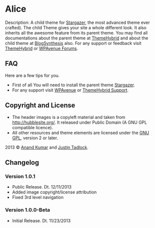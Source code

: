 # Alice

Description: A child theme for [Stargazer](http://themehybrid.com/themes/stargazer), the most advanced theme ever crafted). The child Theme gives your site a whole different look. It also inherits all the awesome feature from its parent theme. You may find all documentations about the parent theme at [ThemeHybrid](http://themehybrid.com/) and about the child theme at [BlogSynthesis](http://www.blogsynthesis.com/themes/alice/) also. For any support or feedback visit [ThemeHybrid](http://themehybrid.com/themes/alice) or [WPAvenue Forums](http://www.wpavenue.com/help/).

## FAQ

Here are a few tips for you.
* First of all You will need to install the parent theme [Stargazer](http://themehybrid.com/themes/stargazer).
* For any support visit [WPAvenue](http://www.wpavenue.com) or [ThemeHybrid Support](http://themehybrid.com/support).

## Copyright and License
* The header images is a copyleft material and taken from http://hubblesite.org/. It released under Public Domain (A GNU GPL compatible licence).
* All other resources and theme elements are licensed under the [GNU GPL](http://www.gnu.org/licenses/old-licenses/gpl-2.0.html), version 2 or later.

2013 &copy; [Anand Kumar](http://www.blogsynthesis.com) and [Justin Tadlock](http://justintadlock.com).

## Changelog

### Version 1.0.1

* Public Release. Dt. 12/11/2013
* Added image copyright/license attribution
* Fixed 3rd level navigation

### Version 1.0.0-Beta

* Initial Release. Dt. 11/23/2013
